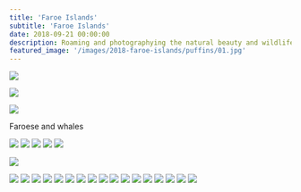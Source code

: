 ```yaml
---
title: 'Faroe Islands'
subtitle: 'Faroe Islands'
date: 2018-09-21 00:00:00
description: Roaming and photographying the natural beauty and wildlife of Faroe Islands.
featured_image: '/images/2018-faroe-islands/puffins/01.jpg'
---
```


![](/images/2018-faroe-islands/puffins/01.jpg)

![](/images/2018-faroe-islands/puffins/02.jpg)

![](/images/2018-faroe-islands/puffins/03.jpg)

Faroese and whales

<div class="gallery" data-columns="2">
	<img src="/images/2018-faroe-islands/whale/01.jpg">
	<img src="/images/2018-faroe-islands/whale/02.jpg">
	<img src="/images/2018-faroe-islands/whale/03.jpg">
	<img src="/images/2018-faroe-islands/whale/04.jpg">
	<img src="/images/2018-faroe-islands/whale/05.jpg">
</div>


![](/images/2018-faroe-islands/05.jpg)

<div class="gallery" data-columns="2">
	<img src="/images/2018-faroe-islands/01.jpg">
	<img src="/images/2018-faroe-islands/02.jpg">
	<img src="/images/2018-faroe-islands/03.jpg">
	<img src="/images/2018-faroe-islands/04.jpg">
	<img src="/images/2018-faroe-islands/06.jpg">
	<img src="/images/2018-faroe-islands/07.jpg">
	<img src="/images/2018-faroe-islands/08.jpg">
	<img src="/images/2018-faroe-islands/09.jpg">
	<img src="/images/2018-faroe-islands/10.jpg">
	<img src="/images/2018-faroe-islands/11.jpg">
	<img src="/images/2018-faroe-islands/12.jpg">
	<img src="/images/2018-faroe-islands/13.jpg">
	<img src="/images/2018-faroe-islands/14.jpg">
	<img src="/images/2018-faroe-islands/15.jpg">
	<img src="/images/2018-faroe-islands/16.jpg">
	<img src="/images/2018-faroe-islands/17.jpg">
	<img src="/images/2018-faroe-islands/18.jpg">
</div>
